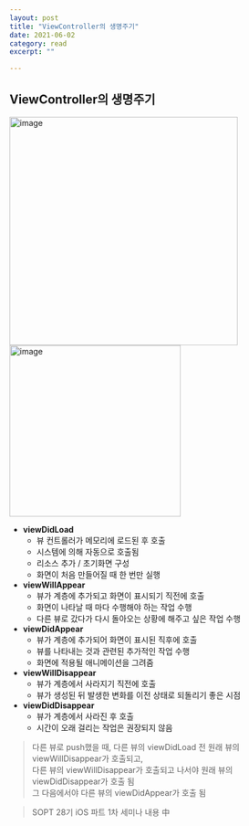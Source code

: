```yaml
---
layout: post
title: "ViewController의 생명주기" 
date: 2021-06-02
category: read 
excerpt: ""

---
```


## ViewController의 생명주기

<img src="https://user-images.githubusercontent.com/28949235/120156210-ba9af880-c22c-11eb-9f2b-d767966a017d.png" alt="image" width=400px /><img src="https://user-images.githubusercontent.com/28949235/120156384-e61de300-c22c-11eb-80d6-7c3e6cfcb7f5.png" alt="image" width=300px />

* **viewDidLoad**
  * 뷰 컨트롤러가 메모리에 로드된 후 호출
  * 시스템에 의해 자동으로 호출됨
  * 리소스 추가 / 초기화면 구성
  * 화면이 처음 만들어질 때 한 번만 실행
* **viewWillAppear**
  * 뷰가 계층에 추가되고 화면이 표시되기 직전에 호출
  * 화면이 나타날 때 마다 수행해야 하는 작업 수행
  * 다른 뷰로 갔다가 다시 돌아오는 상황에 해주고 싶은 작업 수행
* **viewDidAppear**
  * 뷰가 계층에 추가되어 화면이 표시된 직후에 호출
  * 뷰를 나타내는 것과 관련된 추가적인 작업 수행
  * 화면에 적용될 애니메이션을 그려줌
* **viewWillDisappear**
  * 뷰가 계층에서 사라지기 직전에 호출
  * 뷰가 생성된 뒤 발생한 변화를 이전 상태로 되돌리기 좋은 시점
* **viewDidDisappear**
  * 뷰가 계층에서 사라진 후 호출
  * 시간이 오래 걸리는 작업은 권장되지 않음

> 다른 뷰로 push했을 때, 다른 뷰의 viewDidLoad 전 원래 뷰의 viewWillDisappear가 호출되고,  
> 다른 뷰의 viewWillDisappear가 호출되고 나서야 원래 뷰의 viewDidDisappear가 호출 됨  
> 그 다음에서야 다른 뷰의 viewDidAppear가 호출 됨

> SOPT 28기 iOS 파트 1차 세미나 내용 中

